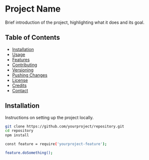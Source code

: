 # Project Name

Brief introduction of the project, highlighting what it does and its goal.

## Table of Contents

- [Installation](#installation)
- [Usage](#usage)
- [Features](#features)
- [Contributing](#contributing)
- [Versioning](#versioning)
- [Pushing Changes](#pushing-changes)
- [License](#license)
- [Credits](#credits)
- [Contact](#contact)

## Installation

Instructions on setting up the project locally.

```bash
git clone https://github.com/yourproject/repository.git
cd repository
npm install

const feature = require('yourproject-feature');

feature.doSomething();
